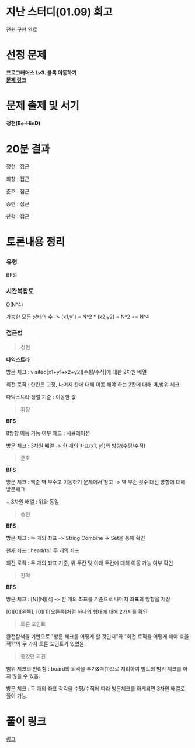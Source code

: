 # 지난 스터디(01.09) 회고

전원 구현 완료

# 선정 문제

<b> 프로그래머스 Lv3. 블록 이동하기</b>
<br>
<b> [문제 링크](https://school.programmers.co.kr/learn/courses/30/lessons/60063) </b>

# 문제 출제 및 서기

<b> 정현(Be-HinD) </b>

# 20분 결과

<p> 정현 : 접근 </p>
<p> 회창 : 접근 </p>
<p> 준호 : 접근 </p>
<p> 승현 : 접근 </p>
<p> 찬혁 : 접근 </p>

# 토론내용 정리

### 유형

<P> BFS </P>

### 시간복잡도

<p> O(N^4) </p>

가능한 모든 상태의 수 -> (x1,y1) = N^2 * (x2,y2) = N^2 == N^4 

### 접근법

> 정현

<b> 다익스트라 </b>

<p> 방문 체크 : visited[x1+y1+x2+y2][수평/수직]에 대한 2차원 배열 </p>
<p> 회전 로직 : 한칸은 고정, 나머지 칸에 대해 이동 해야 하는 2칸에 대해 벽,범위 체크 </p>
<p> 다익스트라 정렬 기준 : 이동한 값 </p>

> 회창

<b> BFS </b>

<p> 8방향 이동 가능 여부 체크 : 시뮬레이션 </p>
<p> 방문 체크 : 3차원 배열 -> 한 개의 좌표(x1, y1)와 방향(수평/수직) </p>

> 준호

<b> BFS </b>

<p> 방문 체크 : 백준 벽 부수고 이동하기 문제에서 참고 -> 벽 부순 횟수 대신 방향에 대해 방문체크 </p>
<p> + 3차원 배열 : 위와 동일 </p>

> 승현

<b> BFS </b>

<p> 방문 체크 : 두 개의 좌표 -> String Combine -> Set을 통해 확인 </p>
<p> 현재 좌표 : head/tail 두 개의 좌표 </p>
<p> 회전 로직 : 두 개의 좌표 기준, 위 두칸 및 아래 두칸에 대해 이동 가능 여부 확인 </p>

> 찬혁

<b> BFS </b>

<p> 방문 체크 : [N][N][4] -> 한 개의 좌표를 기준으로 나머지 좌표의 방향을 저장 </p>
<p> [0][0][왼쪽], [0][1][오른쪽]처럼 하나의 형태에 대해 2가지를 확인 </p>

> 토론 포인트

<p> 완전탐색을 기반으로 "방문 체크를 어떻게 할 것인지"와 "회전 로직을 어떻게 해야 효율적?"의 두 가지 토론 포인트가 있었음. </p>

> 좋았던 의견

<p> 범위 체크의 편리함 : board의 외곽을 추가&벽(1)으로 처리하여 별도의 범위 체크를 하지 않을 수 있음. </p>
<p> 방문 체크 : 두 개의 좌표 각각을 수평/수직에 따라 방문체크를 하게되면 3차원 배열로 풀이 가능. </p>

# 풀이 링크

<a href="https://github.com/The-Four-Error-Pickers/Algorithm-Study/tree/main/Private%20Solve/프로그래머스/60063.%20%EB%B8%94%EB%A1%9D%20%EC%9D%B4%EB%8F%99%ED%95%98%EA%B8%B0">링크</a>
